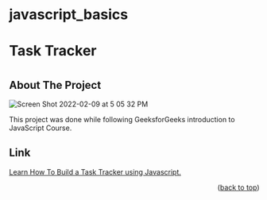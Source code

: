 # javascript_basics

<h1>Task Tracker</h1>
<h1 align="center">

<!-- ABOUT THE PROJECT -->
## About The Project

![Screen Shot 2022-02-09 at 5 05 32 PM](https://user-images.githubusercontent.com/60022406/153311534-ae6ee12a-ebd2-45e7-9446-4614e7bb07af.png)

This project was done while following GeeksforGeeks introduction to JavaScript Course. 

<!-- Link -->
## Link

<a href="https://www.geeksforgeeks.org/introduction-to-javascript-course-learn-how-to-build-a-task-tracker-using-javascript/?ref=rp">Learn How To Build a Task Tracker using Javascript.</a>

<p align="right">(<a href="#top">back to top</a>)</p>
